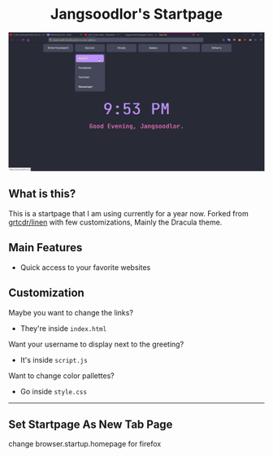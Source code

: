 <div align="center">
<h1>Jangsoodlor's Startpage</h1>

<img src="gallery/preview.png" alt="Linen startpage preview" />

</div>

## What is this?
This is a startpage that I am using currently for a year now. Forked from [grtcdr/linen](https://github.com/grtcdr/linen) with few customizations, Mainly the Dracula theme.

## Main Features

- Quick access to your favorite websites
## Customization

Maybe you want to change the links? 
- They're inside `index.html`

Want your username to display next to the greeting?
- It's inside `script.js`

Want to change color pallettes?
- Go inside `style.css`

---

## Set Startpage As New Tab Page <a name="set-startpage"></a>
change browser.startup.homepage for firefox